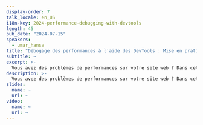 ```yaml
---
display-order: 7
talk_locale: en_US
i18n-key: 2024-performance-debugging-with-devtools
length: 45
pub_date: "2024-07-15"
speakers:
  - umar_hansa
title: "Débogage des performances à l'aide des DevTools : Mise en pratique approfondie"
subtitle: ~
excerpt: >-
  Vous avez des problèmes de performances sur votre site web ? Dans cette session pratique, vous apprendrez à utiliser Chrome DevTools pour résoudre les problèmes de performances des sites web. Nous aborderons les workflow et les techniques essentiels, notamment l'analyse des performances d'exécution, l'optimisation des téléchargements et d'autres conseils et astuces. Grâce à des études de cas réels, vous verrez comment ces techniques peuvent améliorer de manière significative l'expérience de l'utilisateur et les temps de chargement des pages. Améliorez vos compétences en matière de débogage des performances dès maintenant !
description: >-
  Vous avez des problèmes de performances sur votre site web ? Dans cette session pratique, vous apprendrez à utiliser Chrome DevTools pour résoudre les problèmes de performances des sites web. Nous aborderons les workflow et les techniques essentiels, notamment l'analyse des performances d'exécution, l'optimisation des téléchargements et d'autres conseils et astuces. Grâce à des études de cas réels, vous verrez comment ces techniques peuvent améliorer de manière significative l'expérience de l'utilisateur et les temps de chargement des pages. Améliorez vos compétences en matière de débogage des performances dès maintenant !
slides:
  name: ~
  url: ~
video:
  name: ~
  url: ~
---
```

